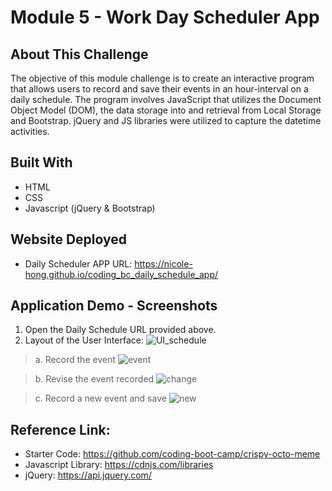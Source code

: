 # Module 5 - Work Day Scheduler App

## About This Challenge

The objective of this module challenge is to create an interactive program that allows users to record and save their events in an hour-interval on a daily schedule. The program involves JavaScript that utilizes the Document Object Model (DOM), the data storage into and retrieval from Local Storage and Bootstrap. jQuery and JS libraries were utilized to capture the datetime activities.


## Built With

* HTML
* CSS
* Javascript (jQuery & Bootstrap)


## Website Deployed

* Daily Scheduler APP URL: https://nicole-hong.github.io/coding_bc_daily_schedule_app/ 


## Application Demo - Screenshots

1. Open the Daily Schedule URL provided above.
2. Layout of the User Interface:
![UI_schedule](https://github.com/Nicole-Hong/coding_bc_crispy_octo_meme/blob/main/image/UI_schedule.png)

>   a. Record the event
![event](https://github.com/Nicole-Hong/coding_bc_crispy_octo_meme/blob/main/image/event.png)

>   b. Revise the event recorded
![change](https://github.com/Nicole-Hong/coding_bc_crispy_octo_meme/blob/main/image/change.png)

>   c. Record a new event and save
![new](https://github.com/Nicole-Hong/coding_bc_crispy_octo_meme/blob/main/image/new.png)


## Reference Link:
* Starter Code: https://github.com/coding-boot-camp/crispy-octo-meme 
* Javascript Library: https://cdnjs.com/libraries
* jQuery: https://api.jquery.com/ 
